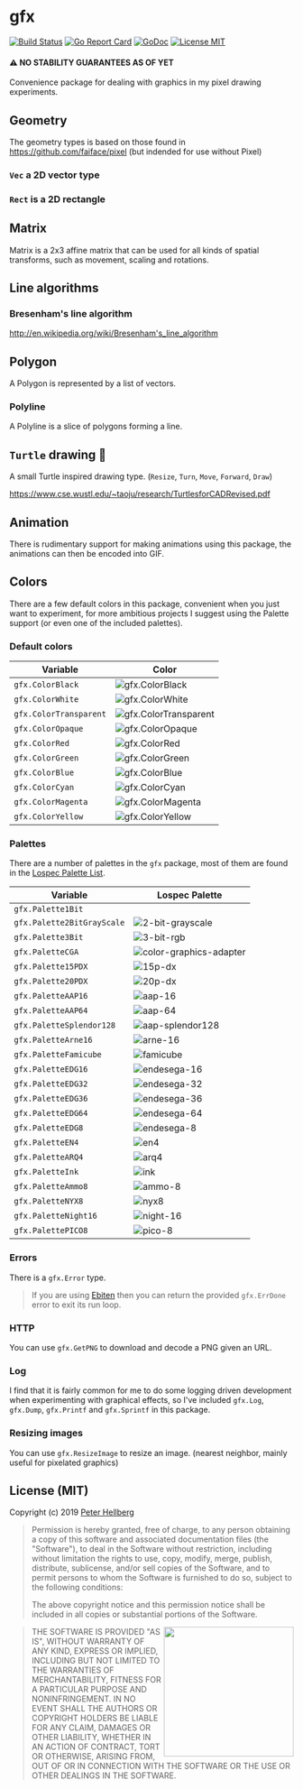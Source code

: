 # gfx

[![Build Status](https://travis-ci.org/peterhellberg/gfx.svg?branch=master)](https://travis-ci.org/peterhellberg/gfx)
[![Go Report Card](https://goreportcard.com/badge/github.com/peterhellberg/gfx?style=flat)](https://goreportcard.com/report/github.com/peterhellberg/gfx)
[![GoDoc](https://img.shields.io/badge/godoc-reference-blue.svg?style=flat)](https://godoc.org/github.com/peterhellberg/gfx)
[![License MIT](https://img.shields.io/badge/license-MIT-lightgrey.svg?style=flat)](https://github.com/peterhellberg/gfx#license-mit)

#### :warning: NO STABILITY GUARANTEES AS OF YET

Convenience package for dealing with graphics in my pixel drawing experiments.

## Geometry

The geometry types is based on those found in <https://github.com/faiface/pixel> (but indended for use without Pixel)

### `Vec` a 2D vector type

### `Rect` is a 2D rectangle

## Matrix

Matrix is a 2x3 affine matrix that can be used for all kinds of spatial transforms, such as movement, scaling and rotations.

## Line algorithms

### Bresenham's line algorithm

<http://en.wikipedia.org/wiki/Bresenham's_line_algorithm>

## Polygon

A Polygon is represented by a list of vectors.

### Polyline

A Polyline is a slice of polygons forming a line.

## `Turtle` drawing :turtle:

A small Turtle inspired drawing type. (`Resize`, `Turn`, `Move`, `Forward`, `Draw`)

<https://www.cse.wustl.edu/~taoju/research/TurtlesforCADRevised.pdf>

## Animation

There is rudimentary support for making animations using this package, the animations can then be encoded into GIF.

## Colors

There are a few default colors in this package, convenient when you just want to experiment,
for more ambitious projects I suggest using the Palette support (or even one of the included palettes).

### Default colors


| Variable               | Color
|------------------------|---------------------------------------------------------
| `gfx.ColorBlack`       | ![gfx.ColorBlack](https://fakeimg.pl/128x32/000000?text=+)
| `gfx.ColorWhite`       | ![gfx.ColorWhite](https://fakeimg.pl/128x32/FFFFFF?text=+)
| `gfx.ColorTransparent` | ![gfx.ColorTransparent](https://fakeimg.pl/128x32/000000,0/?text=+)
| `gfx.ColorOpaque`      | ![gfx.ColorOpaque](https://fakeimg.pl/128x32/FFFFFF?text=+)
| `gfx.ColorRed`         | ![gfx.ColorRed](https://fakeimg.pl/128x32/FF0000?text=+)
| `gfx.ColorGreen`       | ![gfx.ColorGreen](https://fakeimg.pl/128x32/00FF00?text=+)
| `gfx.ColorBlue`        | ![gfx.ColorBlue](https://fakeimg.pl/128x32/0000FF?text=+)
| `gfx.ColorCyan`        | ![gfx.ColorCyan](https://fakeimg.pl/128x32/00FFFF?text=+)
| `gfx.ColorMagenta`     | ![gfx.ColorMagenta](https://fakeimg.pl/128x32/FF00FF?text=+)
| `gfx.ColorYellow`      | ![gfx.ColorYellow](https://fakeimg.pl/128x32/FFFF00?text=+)

### Palettes

There are a number of palettes in the `gfx` package,
most of them are found in the [Lospec Palette List](https://lospec.com/palette-list/).

| Variable                   | Lospec Palette
|----------------------------|------------------------------------------------------
| `gfx.Palette1Bit`          |
| `gfx.Palette2BitGrayScale` | ![2-bit-grayscale](https://lospec.com/palette-list/2-bit-grayscale-32x.png)
| `gfx.Palette3Bit`          | ![3-bit-rgb](https://lospec.com/palette-list/3-bit-rgb-32x.png)
| `gfx.PaletteCGA`           | ![color-graphics-adapter](https://lospec.com/palette-list/color-graphics-adapter-32x.png)
| `gfx.Palette15PDX`         | ![15p-dx](https://lospec.com/palette-list/20p-dx-32x.png)
| `gfx.Palette20PDX`         | ![20p-dx](https://lospec.com/palette-list/20p-dx-32x.png)
| `gfx.PaletteAAP16`         | ![aap-16](https://lospec.com/palette-list/aap-16-32x.png)
| `gfx.PaletteAAP64`         | ![aap-64](https://lospec.com/palette-list/aap-64-32x.png)
| `gfx.PaletteSplendor128`   | ![aap-splendor128](https://lospec.com/palette-list/aap-splendor128-32x.png)
| `gfx.PaletteArne16`        | ![arne-16](https://lospec.com/palette-list/arne-16-32x.png)
| `gfx.PaletteFamicube`      | ![famicube](https://lospec.com/palette-list/famicube-32x.png)
| `gfx.PaletteEDG16`         | ![endesega-16](https://lospec.com/palette-list/endesga-16-32x.png)
| `gfx.PaletteEDG32`         | ![endesega-32](https://lospec.com/palette-list/endesga-32-32x.png)
| `gfx.PaletteEDG36`         | ![endesega-36](https://lospec.com/palette-list/endesga-36-32x.png)
| `gfx.PaletteEDG64`         | ![endesega-64](https://lospec.com/palette-list/endesga-64-32x.png)
| `gfx.PaletteEDG8`          | ![endesega-8](https://lospec.com/palette-list/endesga-8-32x.png)
| `gfx.PaletteEN4`           | ![en4](https://lospec.com/palette-list/en4-32x.png)
| `gfx.PaletteARQ4`          | ![arq4](https://lospec.com/palette-list/arq4-32x.png)
| `gfx.PaletteInk`           | ![ink](https://lospec.com/palette-list/ink-32x.png)
| `gfx.PaletteAmmo8`         | ![ammo-8](https://lospec.com/palette-list/ammo-8-32x.png)
| `gfx.PaletteNYX8`          | ![nyx8](https://lospec.com/palette-list/nyx8-32x.png)
| `gfx.PaletteNight16`       | ![night-16](https://lospec.com/palette-list/night-16-32x.png)
| `gfx.PalettePICO8`         | ![pico-8]((https://lospec.com/palette-list/pico-8-32x.png))

### Errors

There is a `gfx.Error` type.

> If you are using [Ebiten](https://github.com/hajimehoshi/ebiten) then you can return the provided `gfx.ErrDone` error to exit its run loop.

### HTTP

You can use `gfx.GetPNG` to download and decode a PNG given an URL.

### Log

I find that it is fairly common for me to do some logging driven development
when experimenting with graphical effects, so I've included `gfx.Log`,
`gfx.Dump`, `gfx.Printf` and `gfx.Sprintf` in this package.

### Resizing images

You can use `gfx.ResizeImage` to resize an image. (nearest neighbor, mainly useful for pixelated graphics)

## License (MIT)

Copyright (c) 2019 [Peter Hellberg](https://c7.se)

> Permission is hereby granted, free of charge, to any person obtaining
> a copy of this software and associated documentation files (the
> "Software"), to deal in the Software without restriction, including
> without limitation the rights to use, copy, modify, merge, publish,
> distribute, sublicense, and/or sell copies of the Software, and to
> permit persons to whom the Software is furnished to do so, subject to
> the following conditions:
>
> The above copyright notice and this permission notice shall be
> included in all copies or substantial portions of the Software.

<img src="https://data.gopher.se/gopher/viking-gopher.svg" align="right" width="230" height="230">

> THE SOFTWARE IS PROVIDED "AS IS", WITHOUT WARRANTY OF ANY KIND,
> EXPRESS OR IMPLIED, INCLUDING BUT NOT LIMITED TO THE WARRANTIES OF
> MERCHANTABILITY, FITNESS FOR A PARTICULAR PURPOSE AND
> NONINFRINGEMENT. IN NO EVENT SHALL THE AUTHORS OR COPYRIGHT HOLDERS BE
> LIABLE FOR ANY CLAIM, DAMAGES OR OTHER LIABILITY, WHETHER IN AN ACTION
> OF CONTRACT, TORT OR OTHERWISE, ARISING FROM, OUT OF OR IN CONNECTION
> WITH THE SOFTWARE OR THE USE OR OTHER DEALINGS IN THE SOFTWARE.
